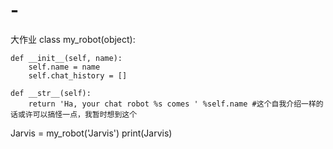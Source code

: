 # -
大作业
class my_robot(object):
    
    def __init__(self, name):
        self.name = name
        self.chat_history = []
    
    def __str__(self):
        return 'Ha, your chat robot %s comes ' %self.name #这个自我介绍一样的话或许可以搞怪一点，我暂时想到这个
Jarvis = my_robot('Jarvis')
print(Jarvis)
